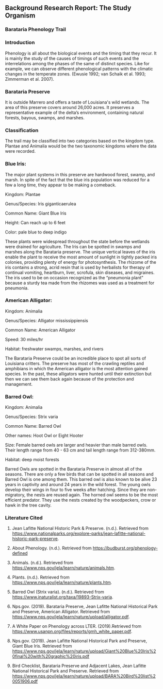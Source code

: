 ﻿## Background Research Report: The Study Organism

### Barataria Phenology Trail

### Introduction
Phenology is all about the biological events and the timing that they recur. It is mainly the study of the causes of timings of such events and the interrelations among the phases of the same of distinct species. Like for example, we can observe different phenological patterns with the climatic changes in the temperate zones. (Ewusie 1992; van Schaik et al. 1993; Zimmerman et al. 2007). 

### Barataria Preserve
It is outside Marrero and offers a taste of Louisiana's wild wetlands. The area of this preserve covers around 26,000 acres. It preserves a representative example of the delta’s environment, containing natural forests, bayous, swamps, and marshes.

### Classification
The trail may be classified into two categories based on the kingdom type. Plantae and Animalia would be the two taxonomic kingdoms where the data were recorded. 

### Blue Iris:
The major plant systems in this preserve are hardwood forest, swamp, and marsh. In spite of the fact that the blue iris population was reduced for a few a long time, they appear to be making a comeback.

Kingdom: Plantae

Genus/Species: Iris giganticaerulea

Common Name: Giant Blue Iris

Height: Can reach up to 6 feet

Color: pale blue to deep indigo

These plants were widespread throughout the state before the wetlands were drained for agriculture. The Iris can be spotted in swamps and marshes along the Barataria preserve. The unique vertical leaves of the iris enable the plant to receive the most amount of sunlight in tightly packed iris colonies, providing plenty of energy for photosynthesis. 
The rhizome of the iris contains a strong, acrid resin that is used by herbalists for therapy of continual vomiting, heartburn, liver, scrofula, skin diseases, and migraines. The iris used to be on occasion recognized as the “pneumonia plant” because a sturdy tea made from the rhizomes was used as a treatment for pneumonia. 

### American Alligator:

Kingdom: Animalia

Genus/Species: Alligator mississippiensis

Common Name: American Alligator

Speed: 30 miles/hr

Habitat: freshwater swamps, marshes, and rivers

The Barataria Preserve could be an incredible place to spot all sorts of Louisiana critters.  The preserve has most of the crawling reptiles and amphibians in which the American alligator is the most attention gained species. In the past, these alligators were hunted until their extinction but then we can see them back again because of the protection and management.  

### Barred Owl:

Kingdom: Animalia

Genus/Species: Strix varia

Common Name: Barred Owl

Other names: Hoot Owl or Eight Hooter

Size: Female barred owls are larger and heavier than male barred owls. Their length range from 40 - 63 cm and tail length range from 312-380mm.

Habitat: deep moist forests  

Barred Owls are spotted in the Barataria Preserve in almost all of the seasons. There are only a few birds that can be spotted in all seasons and Barred Owl is one among them. This barred owl is also known to be alive 23 years in captivity and around 24 years in the wild forest. The young owls develop their wings in four to five weeks after hatching. Since they are non-migratory, the nests are reused again. The horned owl seems to be the most efficient predator. They use the nests created by the woodpeckers, crow or hawk in the tree cavity.



### Literature Cited

1. Jean Lafitte National Historic Park & Preserve. (n.d.). Retrieved from https://www.nationalparks.org/explore-parks/jean-lafitte-national-historic-park-preserve.

2. About Phenology. (n.d.). Retrieved from https://budburst.org/phenology-defined

3. Animals. (n.d.). Retrieved from https://www.nps.gov/jela/learn/nature/animals.htm.

4. Plants. (n.d.). Retrieved from https://www.nps.gov/jela/learn/nature/plants.htm.

5. Barred Owl (Strix varia). (n.d.). Retrieved from https://www.inaturalist.org/taxa/19893-Strix-varia.

6. Nps.gov. (2019). Barataria Preserve, Jean Lafitte National Historical Park and Preserve, American Alligator. Retrieved from https://www.nps.gov/jela/learn/nature/upload/alligator.pdf.

7. A White Paper on Phenology across LTER. (2019).Retrieved from https://www.usanpn.org/files/reports/gmh_white_paper.pdf.

8. Nps.gov. (2019). Jean Lafitte National Historical Park and Preserve, Giant Blue Iris. Retrieved from https://www.nps.gov/jela/learn/nature/upload/Giant%20Blue%20Iris%20final%20with%20graphic%20iris.pdf

9. Bird Checklist, Barataria Preserve and Adjacent Lakes, Jean Lafitte National Historical Park and Preserve. Retrieved from  https://www.nps.gov/jela/learn/nature/upload/BARA%20Bird%20list%20051906.pdf


